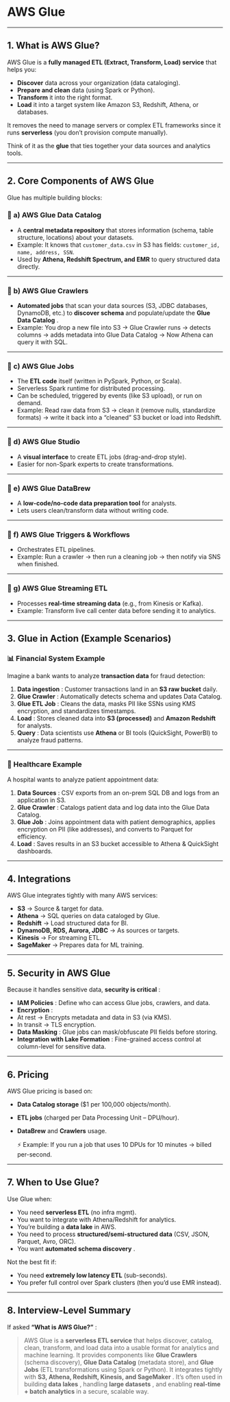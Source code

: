 # AWS Glue

---

## 1. What is AWS Glue?

AWS Glue is a **fully managed ETL (Extract, Transform, Load) service** that helps you:

* **Discover** data across your organization (data cataloging).
* **Prepare and clean** data (using Spark or Python).
* **Transform** it into the right format.
* **Load** it into a target system like Amazon S3, Redshift, Athena, or databases.

It removes the need to manage servers or complex ETL frameworks since it runs **serverless** (you don’t provision compute manually).

Think of it as the **glue** that ties together your data sources and analytics tools.

---

## 2. Core Components of AWS Glue

Glue has multiple building blocks:

### 🔹 a) AWS Glue Data Catalog

* A **central metadata repository** that stores information (schema, table structure, locations) about your datasets.
* Example: It knows that `customer_data.csv` in S3 has fields: `customer_id, name, address, SSN`.
* Used by **Athena, Redshift Spectrum, and EMR** to query structured data directly.

---

### 🔹 b) AWS Glue Crawlers

* **Automated jobs** that scan your data sources (S3, JDBC databases, DynamoDB, etc.) to **discover schema** and populate/update the  **Glue Data Catalog** .
* Example: You drop a new file into S3 → Glue Crawler runs → detects columns → adds metadata into Glue Data Catalog → Now Athena can query it with SQL.

---

### 🔹 c) AWS Glue Jobs

* The **ETL code** itself (written in PySpark, Python, or Scala).
* Serverless Spark runtime for distributed processing.
* Can be scheduled, triggered by events (like S3 upload), or run on demand.
* Example: Read raw data from S3 → clean it (remove nulls, standardize formats) → write it back into a “cleaned” S3 bucket or load into Redshift.

---

### 🔹 d) AWS Glue Studio

* A **visual interface** to create ETL jobs (drag-and-drop style).
* Easier for non-Spark experts to create transformations.

---

### 🔹 e) AWS Glue DataBrew

* A **low-code/no-code data preparation tool** for analysts.
* Lets users clean/transform data without writing code.

---

### 🔹 f) AWS Glue Triggers & Workflows

* Orchestrates ETL pipelines.
* Example: Run a crawler → then run a cleaning job → then notify via SNS when finished.

---

### 🔹 g) AWS Glue Streaming ETL

* Processes **real-time streaming data** (e.g., from Kinesis or Kafka).
* Example: Transform live call center data before sending it to analytics.

---

## 3. Glue in Action (Example Scenarios)

### 📊 Financial System Example

Imagine a bank wants to analyze **transaction data** for fraud detection:

1. **Data ingestion** : Customer transactions land in an **S3 raw bucket** daily.
2. **Glue Crawler** : Automatically detects schema and updates Data Catalog.
3. **Glue ETL Job** : Cleans the data, masks PII like SSNs using KMS encryption, and standardizes timestamps.
4. **Load** : Stores cleaned data into **S3 (processed)** and **Amazon Redshift** for analysts.
5. **Query** : Data scientists use **Athena** or BI tools (QuickSight, PowerBI) to analyze fraud patterns.

---

### 🏥 Healthcare Example

A hospital wants to analyze patient appointment data:

1. **Data Sources** : CSV exports from an on-prem SQL DB and logs from an application in S3.
2. **Glue Crawler** : Catalogs patient data and log data into the Glue Data Catalog.
3. **Glue Job** : Joins appointment data with patient demographics, applies encryption on PII (like addresses), and converts to Parquet for efficiency.
4. **Load** : Saves results in an S3 bucket accessible to Athena & QuickSight dashboards.

---

## 4. Integrations

AWS Glue integrates tightly with many AWS services:

* **S3** → Source & target for data.
* **Athena** → SQL queries on data cataloged by Glue.
* **Redshift** → Load structured data for BI.
* **DynamoDB, RDS, Aurora, JDBC** → As sources or targets.
* **Kinesis** → For streaming ETL.
* **SageMaker** → Prepares data for ML training.

---

## 5. Security in AWS Glue

Because it handles sensitive data,  **security is critical** :

* **IAM Policies** : Define who can access Glue jobs, crawlers, and data.
* **Encryption** :
* At rest → Encrypts metadata and data in S3 (via KMS).
* In transit → TLS encryption.
* **Data Masking** : Glue jobs can mask/obfuscate PII fields before storing.
* **Integration with Lake Formation** : Fine-grained access control at column-level for sensitive data.

---

## 6. Pricing

AWS Glue pricing is based on:

* **Data Catalog storage** ($1 per 100,000 objects/month).
* **ETL jobs** (charged per Data Processing Unit – DPU/hour).
* **DataBrew** and **Crawlers** usage.

  ⚡ Example: If you run a job that uses 10 DPUs for 10 minutes → billed per-second.

---

## 7. When to Use Glue?

Use Glue when:

* You need **serverless ETL** (no infra mgmt).
* You want to integrate with Athena/Redshift for analytics.
* You’re building a **data lake** in AWS.
* You need to process **structured/semi-structured data** (CSV, JSON, Parquet, Avro, ORC).
* You want  **automated schema discovery** .

Not the best fit if:

* You need **extremely low latency ETL** (sub-seconds).
* You prefer full control over Spark clusters (then you’d use EMR instead).

---

## 8. Interview-Level Summary

If asked  **“What is AWS Glue?”** :

> AWS Glue is a **serverless ETL service** that helps discover, catalog, clean, transform, and load data into a usable format for analytics and machine learning. It provides components like **Glue Crawlers** (schema discovery), **Glue Data Catalog** (metadata store), and **Glue Jobs** (ETL transformations using Spark or Python). It integrates tightly with  **S3, Athena, Redshift, Kinesis, and SageMaker** . It’s often used in building  **data lakes** , handling  **large datasets** , and enabling **real-time + batch analytics** in a secure, scalable way.
>
